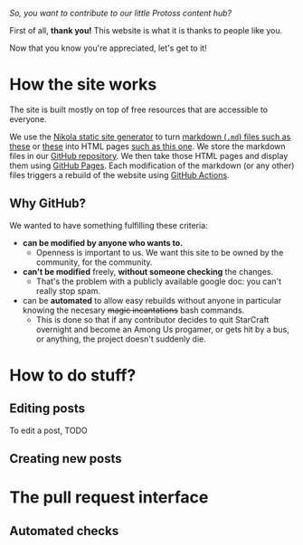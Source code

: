 <!--
.. title: Contributing to SC2Aiur
.. slug: contributing
.. date: 2020-09-20 16:52:38 UTC
.. tags: sc2aiur
.. category: 
.. link: 
.. description: A guide for contributing to SC2Aiur
.. type: text
.. author: Perfi
-->

*So, you want to contribute to our little Protoss content hub?*

First of all, **thank you!** This website is what it is thanks to people like
you.

Now that you know you're appreciated, let's get to it!

# How the site works

The site is built mostly on top of free resources that are accessible to everyone.

We use the [Nikola static site generator](https://getnikola.com/) to turn
[markdown (`.md`) files such as these](https://github.com/sc2aiur/sc2aiur.github.io/tree/src/pages) or [these](https://github.com/sc2aiur/sc2aiur.github.io/tree/src/posts)
into HTML pages [such as this one](https://sc2aiur.github.io/posts/blinkdisruptor-era-pvp/). We store the markdown files in our [GitHub repository](https://github.com/sc2aiur/sc2aiur.github.io/).
We then take those HTML pages and display them using [GitHub Pages](https://pages.github.com/). Each modification of the markdown (or any other) files triggers a rebuild of the website using [GitHub Actions](https://github.com/sc2aiur/sc2aiur.github.io/actions).

## Why GitHub?

We wanted to have something fulfilling these criteria:

* **can be modified by anyone who wants to.**
   * Openness is important to us. We want this site to be owned by the community, for the community.
* **can't be modified** freely, **without someone checking** the changes.
    * That's the problem with a publicly available google doc: you can't really stop spam.
* can be **automated** to allow easy rebuilds without anyone in particular knowing the necesary ~~magic incantations~~ bash commands.
    * This is done so that if any contributor decides to quit StarCraft overnight and become an Among Us progamer, or gets hit by a bus, or anything, the project doesn't suddenly die.

# How to do stuff?

## Editing posts

To edit a post, TODO

## Creating new posts


# The pull request interface

## Automated checks
